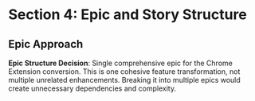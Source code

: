 # Section 4: Epic and Story Structure

## Epic Approach

**Epic Structure Decision**: Single comprehensive epic for the Chrome Extension conversion. This is one cohesive feature transformation, not multiple unrelated enhancements. Breaking it into multiple epics would create unnecessary dependencies and complexity.
